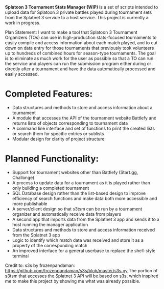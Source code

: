 **Splatoon 3 Tournament Stats Manager (WIP)** is a set of scripts intended to upload data for Splatoon 3 private battles played during tournament sets from the Splatnet 3 service to a host service.
This project is currently a work in progress. 

Plan Statement: I want to make a tool that Splatoon 3 Tournament Organizers (TOs) can use in high-production stats-focused tournaments to easily compile and access information about each match played, and to cut down on data entry for those tournaments that previously took volunteers up to hundreds of combined hours for season-type tournaments. 
The goal is to eliminate as much work for the user as possible so that a TO can run the service and players can run the submission program either during or directly after a tournament and have the data automatically processed and easily accessed. 

# Completed Features: 
- Data structures and methods to store and access information about a tournament
- A module that accesses the API of the tournament website Battlefy and returns lists of objects corresponding to tournament data
- A command line interface and set of functions to print the created lists or search them for specific entries or sublists
- Modular design for clarity of project structure

# Planned Functionality: 
- Support for tournament websites other than Battlefy (Start.gg, Challonge)
- A process to update data for a tournament as it is played rather than only building a completed tournament
- SQL Database design rather than the list-based design to improve efficiency of search functions and make data both more accessible and more publishable
- A server/client design so that s3tsm can be run by a tournament organizer and automatically receive data from players
- A second app that imports data from the Splatnet 3 app and sends it to a host running the manager application
- Data structures and methods to store and access information received from the Splatnet 3 app
- Logic to identify which match data was received and store it as a property of the corresponding match
- An improved interface for a general userbase to replace the shell-style terminal

Credit to: 
s3s by frozenpandaman: https://github.com/frozenpandaman/s3s/blob/master/s3s.py
The portion of s3tsm that accesses the Splatnet 3 API will be based on s3s, which inspired me to make this project by showing me what was already possible.